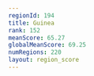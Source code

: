 ```yaml
---
regionId: 194
title: Guinea
rank: 152
meanScore: 65.27
globalMeanScore: 69.25
numRegions: 220
layout: region_score
---
```

